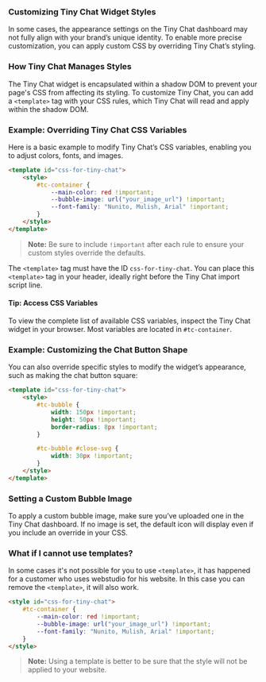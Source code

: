 ### Customizing Tiny Chat Widget Styles

In some cases, the appearance settings on the Tiny Chat dashboard may not fully align with your brand’s unique identity. To enable more precise customization, you can apply custom CSS by overriding Tiny Chat’s styling.

### How Tiny Chat Manages Styles

The Tiny Chat widget is encapsulated within a shadow DOM to prevent your page's CSS from affecting its styling. To customize Tiny Chat, you can add a `<template>` tag with your CSS rules, which Tiny Chat will read and apply within the shadow DOM.

### Example: Overriding Tiny Chat CSS Variables

Here is a basic example to modify Tiny Chat’s CSS variables, enabling you to adjust colors, fonts, and images.

```html
<template id="css-for-tiny-chat">
    <style>
        #tc-container {
            --main-color: red !important;
            --bubble-image: url("your_image_url") !important;
            --font-family: "Nunito, Mulish, Arial" !important;
        }
    </style>
</template>
```

> **Note:** Be sure to include `!important` after each rule to ensure your custom styles override the defaults.

The `<template>` tag must have the ID `css-for-tiny-chat`. You can place this `<template>` tag in your header, ideally right before the Tiny Chat import script line.

#### Tip: Access CSS Variables

To view the complete list of available CSS variables, inspect the Tiny Chat widget in your browser. Most variables are located in `#tc-container`.

### Example: Customizing the Chat Button Shape

You can also override specific styles to modify the widget’s appearance, such as making the chat button square:

```html
<template id="css-for-tiny-chat">
    <style>
        #tc-bubble {
            width: 150px !important;
            height: 50px !important;
            border-radius: 8px !important;
        }

        #tc-bubble #close-svg {
            width: 30px !important;
        }
    </style>
</template>
```

### Setting a Custom Bubble Image

To apply a custom bubble image, make sure you’ve uploaded one in the Tiny Chat dashboard. If no image is set, the default icon will display even if you include an override in your CSS.

### What if I cannot use templates?

In some cases it's not possible for you to use `<template>`, it has happened for a customer who uses webstudio for his website.
In this case you can remove the `<template>`, it will also work.

```html
<style id="css-for-tiny-chat">
    #tc-container {
        --main-color: red !important;
        --bubble-image: url("your_image_url") !important;
        --font-family: "Nunito, Mulish, Arial" !important;
    }
</style>
```

> **Note:** Using a template is better to be sure that the style will not be applied to your website.
